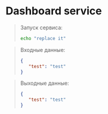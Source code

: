 # Dashboard service

> Запуск сервиса:
>```bash
>echo "replace it"
>```

> Входные данные:
>```json
>{
>    "test": "test"
>}
>```

> Выходные данные: 
>
>```json
>{
>    "test": "test"
>}
>```